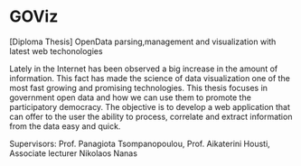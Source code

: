 GOViz
=====

[Diploma Thesis] OpenData parsing,management and visualization with latest web techonologies

Lately in the Internet has been observed a big increase in the amount of information. This fact has made
the science of data visualization one of the most fast growing and promising technologies. This thesis
focuses in government open data and how we can use them to promote the participatory democracy.
The objective is to develop a web application that can offer to the user the ability to process, correlate
and extract information from the data easy and quick.

Supervisors: Prof. Panagiota Tsompanopoulou, Prof. Aikaterini Housti, Associate lecturer Nikolaos Nanas
